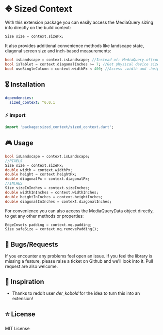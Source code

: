# ✥ Sized Context

With this extension package you can easily access the MediaQuery sizing info directly on the build context:

```dart
Size size = context.sizePx;
```

It also provides additional convenience methods like landscape state, diagonal screen size and inch-based measurements:

```dart
bool isLandscape = context.isLandscape; //Instead of: MediaQuery.of(context).orientation == Orientation.landscape
bool isTablet = context.diagonalInches >= 7; //Get physical device size in inches 
bool useSingleColumn = context.widthPx < 400; //Access .width and .height directly, no need to go throug .size
```

## 🎖 Installation
```yaml
dependencies:
  sized_context: ^0.0.1
```

### ⚡ Import

```dart
import 'package:sized_context/sized_context.dart';
```

## 🎮 Usage

```dart
bool isLandscape = context.isLandscape;
//PIXELS
Size size = context.sizePx;
double width = context.widthPx;
double height = context.heightPx;
double diagonalPx = context.diagonalPx;
//INCHES
Size sizeInInches = context.sizeInches;
double widthInInches = context.widthInches;
double heightInInches = context.heightInches;
double diagonalInInches = context.diagonalInches;
```

For convenience you can also access the MediaQueryData object directly, to get any other methods or properties:

```dart
EdgeInsets padding = context.mq.padding;
Size safeSize = context.mq.removePadding();
```

## 🐛 Bugs/Requests

If you encounter any problems feel open an issue. If you feel the library is missing a feature, please raise a ticket on Github and we'll look into it. Pull request are also welcome.

## 👏 Inspiration

- Thanks to reddit user *der_kobold* for the idea to turn this into an extension!

## ⭐ License

MIT License

